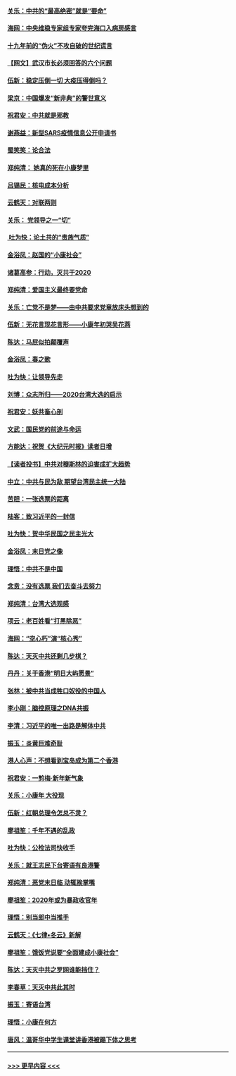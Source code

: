 #### [关乐：中共的“最高绝密”就是“要命”](../pages/nsc993/n11816946.md?t=01241622) 
#### [海网：中央维稳专家组专家夸完海口入病房感言](../pages/nsc993/n11815138.md?t=01241622) 
#### [十九年前的“伪火”不攻自破的世纪谎言](../pages/nsc993/n11813238.md?t=01241622) 
#### [【网文】武汉市长必须回答的六个问题](../pages/nsc993/n11813848.md?t=01241622) 
#### [伍新：稳定压倒一切 大疫压得倒吗？](../pages/nsc993/n11812634.md?t=01241622) 
#### [梁京：中国爆发“新非典”的警世意义](../pages/nsc993/n11812554.md?t=01241622) 
#### [祝君安：中共就是邪教](../pages/nsc993/n11812431.md?t=01241622) 
#### [谢燕益：新型SARS疫情信息公开申请书](../pages/nsc993/n11808840.md?t=01241622) 
#### [蜀笑笑：论合法](../pages/nsc993/n11808064.md?t=01241622) 
#### [郑纯清： 她真的死在小康梦里](../pages/nsc993/n11806623.md?t=01241622) 
#### [吕锡民：核电成本分析](../pages/nsc993/n11806284.md?t=01241622) 
#### [云鹤天：对联两则](../pages/nsc993/n11805957.md?t=01241622) 
#### [关乐： 党领导之一“切”](../pages/nsc993/n11804505.md?t=01241622) 
#### [ 吐为快：论土共的“贵族气质”](../pages/nsc993/n11804490.md?t=01241622) 
#### [金浴凤：赵国的“小康社会”](../pages/nsc993/n11804452.md?t=01241622) 
#### [诸葛高参：行动，灭共于2020](../pages/nsc993/n11804120.md?t=01241622) 
#### [郑纯清：爱国主义最终要党命](../pages/nsc993/n11802197.md?t=01241622) 
#### [关乐：亡党不是梦——由中共要求党章放床头想到的](../pages/nsc993/n11802156.md?t=01241622) 
#### [伍新：无花言现花言形——小康年初哭吴花燕](../pages/nsc993/n11800044.md?t=01241622) 
#### [陈达：马屁似拍颠覆声](../pages/nsc993/n11800010.md?t=01241622) 
#### [金浴凤：春之歌](../pages/nsc993/n11797687.md?t=01241622) 
#### [吐为快：让领导先走](../pages/nsc993/n11797512.md?t=01241622) 
#### [刘博：众志所归——2020台湾大选的启示](../pages/nsc993/n11796878.md?t=01241622) 
#### [祝君安：妖共畜心剖](../pages/nsc993/n11794273.md?t=01241622) 
#### [文武：国民党的前途与命运](../pages/nsc993/n11794198.md?t=01241622) 
#### [方能达：祝贺《大纪元时报》读者日增](../pages/nsc993/n11793807.md?t=01241622) 
#### [【读者投书】中共对穆斯林的迫害成扩大趋势](../pages/nsc993/n11791371.md?t=01241622) 
#### [中立：中共与民为敌 期望台湾民主统一大陆](../pages/nsc993/n11790392.md?t=01241622) 
#### [苦胆：一张选票的距离](../pages/nsc993/n11788914.md?t=01241622) 
#### [陆客：致习近平的一封信](../pages/nsc993/n11788867.md?t=01241622) 
#### [吐为快：贺中华民国之民主光大](../pages/nsc993/n11788618.md?t=01241622) 
#### [金浴凤：末日党之像](../pages/nsc993/n11787475.md?t=01241622) 
#### [理悟：中共不是中国](../pages/nsc993/n11787463.md?t=01241622) 
#### [念贲：没有选票  我们去奋斗去努力](../pages/nsc993/n11787398.md?t=01241622) 
#### [郑纯清：台湾大选观感](../pages/nsc993/n11786210.md?t=01241622) 
#### [项云：老百姓看“打黑除恶”](../pages/nsc993/n11785398.md?t=01241622) 
#### [海网：“空心朽”演“核心秀”](../pages/nsc993/n11783874.md?t=01241622) 
#### [陈达：天灭中共还剩几步棋？](../pages/nsc993/n11783719.md?t=01241622) 
#### [丹丹：关于香港“明日大屿愿景”](../pages/nsc993/n11783273.md?t=01241622) 
#### [张林：被中共当成牲口奴役的中国人](../pages/nsc993/n11782397.md?t=01241622) 
#### [李小刚：脑控原理之DNA共振](../pages/nsc993/n11780962.md?t=01241622) 
#### [李清：习近平的唯一出路是解体中共](../pages/nsc993/n11780866.md?t=01241622) 
#### [振玉：炎黄巨难奇耻](../pages/nsc993/n11779632.md?t=01241622) 
#### [港人心声：不想看到宝岛成为第二个香港](../pages/nsc993/n11778817.md?t=01241622) 
#### [祝君安：一剪梅‧新年新气象](../pages/nsc993/n11776340.md?t=01241622) 
#### [关乐：小康年 大役现](../pages/nsc993/n11774213.md?t=01241622) 
#### [伍新：红朝总理令怎总不灵？](../pages/nsc993/n11770813.md?t=01241622) 
#### [廖祖笙：千年不遇的乱政](../pages/nsc993/n11770373.md?t=01241622) 
#### [吐为快：公检法司快收手](../pages/nsc993/n11770359.md?t=01241622) 
#### [关乐：就王志民下台寄语有良港警](../pages/nsc993/n11769903.md?t=01241622) 
#### [郑纯清：恶党末日临 动辄挨掌嘴](../pages/nsc993/n11769356.md?t=01241622) 
#### [廖祖笙：2020年或为暴政收官年](../pages/nsc993/n11768216.md?t=01241622) 
#### [理悟：别当郎中当推手](../pages/nsc993/n11768243.md?t=01241622) 
#### [云鹤天：《七律▪冬云》新解](../pages/nsc993/n11768204.md?t=01241622) 
#### [廖祖笙：饿饭党说要“全面建成小康社会”](../pages/nsc993/n11767482.md?t=01241622) 
#### [陈达：天灭中共之罗网谁能挡住？](../pages/nsc993/n11767465.md?t=01241622) 
#### [李春草：天灭中共此其时](../pages/nsc993/n11767452.md?t=01241622) 
#### [振玉：寄语台湾](../pages/nsc993/n11767432.md?t=01241622) 
#### [理悟：小康在何方](../pages/nsc993/n11767394.md?t=01241622) 
#### [唐风：温哥华中学生课堂讲香港被踢下体之思考](../pages/nsc993/n11766848.md?t=01241622) 

----
#### [ >>> 更早内容 <<< ](../indexes/nsc993-earlier.md)
